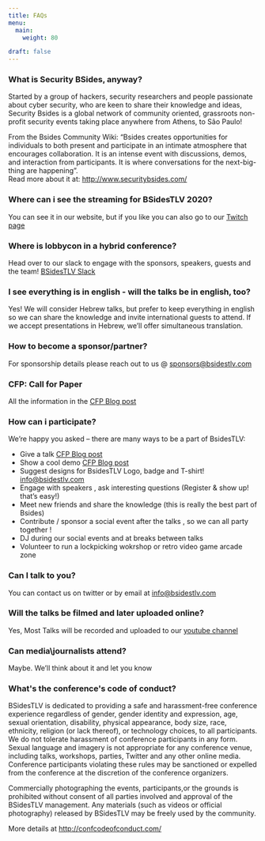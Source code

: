 ```yaml
---
title: FAQs
menu:
  main:
    weight: 80

draft: false
---
```


### What is Security BSides, anyway?

Started by a group of hackers, security researchers and people passionate about cyber security, who are keen to share their knowledge and ideas, Security Bsides is a global network of community oriented, grassroots non-profit security events taking place anywhere from Athens, to São Paulo!

From the Bsides Community Wiki:  “Bsides creates opportunities for individuals to both present and participate in an intimate atmosphere that encourages collaboration. It is an intense event with discussions, demos, and interaction from participants. It is where conversations for the next-big-thing are happening”.  
Read more about it at: http://www.securitybsides.com/


### Where can i see the streaming for BSidesTLV 2020?

You can see it in our website, but if you like you can also go to our [Twitch page](https://www.twitch.tv/bsidestlv) 


### Where is lobbycon in a hybrid conference?

Head over to our slack to engage with the sponsors, speakers, guests and the team! [BSidesTLV Slack](https://app.slack.com/client/TAKGT2PNE/C014JEFUETZ/details/info)


### I see everything is in english - will the talks be in english, too?

Yes! We will consider Hebrew talks, but prefer to keep everything in english so we can share the knowledge and invite international guests to attend. If we accept presentations in Hebrew, we’ll offer simultaneous translation.


### How to become a sponsor/partner?

For sponsorship details please reach out to us @ sponsors@bsidestlv.com


### CFP: Call for Paper

All the information in the [CFP Blog post](/blog/cfp/)


### How can i participate?

We’re happy you asked – there are many ways to be a part of BsidesTLV:

* Give a talk [CFP Blog post](/blog/cfp/)
* Show a cool demo [CFP Blog post](/blog/cfp/)
* Suggest designs for BsidesTLV Logo, badge and T-shirt! info@bsidestlv.com
* Engage with speakers , ask interesting questions (Register & show up! that’s easy!)
* Meet new friends and share the knowledge (this is really the best part of Bsides)
* Contribute / sponsor a social event after the talks , so we can all party together !
* DJ during our social events and at breaks between talks
* Volunteer to run a lockpicking wokrshop or retro video game arcade zone


### Can I talk to you?

You can contact us on twitter or by email at info@bsidestlv.com


### Will the talks be filmed and later uploaded online?

Yes, Most Talks will be recorded and uploaded to our [youtube channel](https://www.youtube.com/channel/UCKcGZ)


### Can media\journalists attend?

Maybe. We’ll think about it and let you know


### What's the conference's code of conduct?

BSidesTLV is dedicated to providing a safe and harassment-free conference experience regardless of gender, gender identity and expression, age, sexual orientation, disability, physical appearance, body size, race, ethnicity, religion (or lack thereof), or technology choices, to all participants. We do not tolerate harassment of conference participants in any form. Sexual language and imagery is not appropriate for any conference venue, including talks, workshops, parties, Twitter and any other online media. Conference participants violating these rules may be sanctioned or expelled from the conference at the discretion of the conference organizers.

Commercially photographing the events, participants,or the grounds is prohibited without consent of all parties involved and approval of the BSidesTLV management. Any materials (such as videos or official photography) released by BSidesTLV may be freely used by the community.

More details at http://confcodeofconduct.com/

